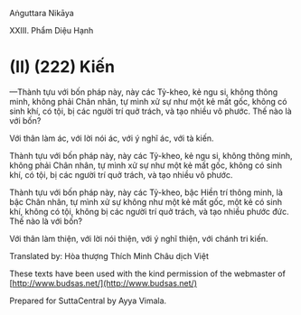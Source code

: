 Aṅguttara Nikāya

XXIII. Phẩm Diệu Hạnh

# (II) (222) Kiến

—Thành tựu với bốn pháp này, này các Tỷ-kheo, kẻ ngu si, không thông minh, không phải Chân nhân, tự mình xử sự như một kẻ mất gốc, không có sinh khí, có tội, bị các người trí quở trách, và tạo nhiều vô phước. Thế nào là với bốn?

Với thân làm ác, với lời nói ác, với ý nghĩ ác, với tà kiến.

Thành tựu với bốn pháp này, này các Tỷ-kheo, kẻ ngu si, không thông minh, không phải Chân nhân, tự mình xử sự như một kẻ mất gốc, không có sinh khí, có tội, bị các người trí quở trách, và tạo nhiều vô phước.

Thành tựu với bốn pháp này, này các Tỷ-kheo, bậc Hiền trí thông minh, là bậc Chân nhân, tự mình xử sự không như một kẻ mất gốc, một kẻ có sinh khí, không có tội, không bị các người trí quở trách, và tạo nhiều phước đức. Thế nào là với bốn?

Với thân làm thiện, với lời nói thiện, với ý nghĩ thiện, với chánh tri kiến.

Translated by: Hòa thượng Thích Minh Châu dịch Việt

These texts have been used with the kind permission of the webmaster of [http://www.budsas.net/](http://www.budsas.net/)

Prepared for SuttaCentral by Ayya Vimala.
